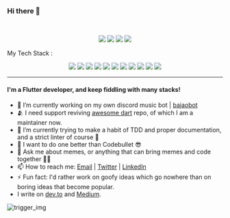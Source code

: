 ### Hi there 👋
<br>

<p align = "center">
  <img src = "https://github-readme-stats.vercel.app/api?username=Chinmay-KB&show_icons=true&theme=radical&layout=compact">
  <img src = "https://github-readme-stats.vercel.app/api/top-langs/?username=Chinmay-KB&hide=css,html&theme=tokyonight&layout=compact">
  <img src = "https://github-profile-trophy.vercel.app/?username=Chinmay-KB&theme=onedark">
  <img src = "https://github-readme-streak-stats.herokuapp.com/?user=Chinmay-KB">

</p>

My Tech Stack :<p align = "center">
  <img src="https://img.shields.io/badge/Flutter%20-%2314354C.svg?&style=for-the-badge&logo=Flutter&logoColor=white"/> 
  <img src="https://img.shields.io/badge/Dart%20-%2300599C.svg?&style=for-the-badge&logo=Dart&logoColor=white"/> 
  <img src="https://img.shields.io/badge/Java%20-%2300599C.svg?&style=for-the-badge&logo=Java&logoColor=white"/> 
  <img src="https://img.shields.io/badge/Probot%20-%2300599C.svg?&style=for-the-badge&logo=Probot&logoColor=white"/> 
  <img src="https://img.shields.io/badge/Processing%20-%23000.svg?&style=for-the-badge&logo=processing&logoColor=white"/> 
  <img src="https://img.shields.io/badge/git%20-%23F05033.svg?&style=for-the-badge&logo=git&logoColor=white"/> 
  <img src="https://img.shields.io/badge/Python%20-%23FF9900.svg?&style=for-the-badge&logo=python&logoColor=white"/> 
  <img src="https://img.shields.io/badge/Firebase%20-%23430098.svg?&style=for-the-badge&logo=Firebase&logoColor=white"/> 
  <img src="https://img.shields.io/badge/GPT2%20-%23430098.svg?&style=for-the-badge&logo=GPT2&logoColor=white"/>
  <img src="https://img.shields.io/badge/JavaScript%20-%23430098.svg?&style=for-the-badge&logo=javascript&logoColor=white"/>
  ![](https://komarev.com/ghpvc/?username=Chinmay-KB&style=flat-square)

</p>

---

#### I'm a Flutter developer, and keep fiddling with many stacks!


- 🔭 I’m currently working on my own discord music bot | [bajaobot](https://github.com/Chinmay-KB/bajaobot)
- 🫂 I need support reviving [awesome dart](https://github.com/yissachar/awesome-dart) repo, of which I am a maintainer now.
- 🌱 I’m currently trying to make a habit of TDD and proper documentation, and a strict linter of course 💪
- 👯 I want to do one better than Codebullet 😎
- 💬 Ask me about memes, or anything that can bring memes and code together 🥳🥳
- 📫 How to reach me: [Email](chinmay.kabi@live.com) | [Twitter](https://twitter.com/ChinuKabi) | [LinkedIn](https://www.linkedin.com/in/chinmaykabi/)
- ⚡ Fun fact: I'd rather work on goofy ideas which go nowhere than on boring ideas that become popular.
- I write on [dev.to](https://dev.to/chinmaykb) and [Medium](https://chinmaykabi.medium.com/).

![trigger_img](https://user-images.githubusercontent.com/13520364/153752710-2c82c79a-28d4-4cf8-8971-c8048cc794a9.png)

